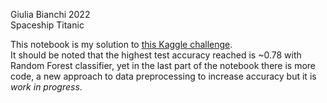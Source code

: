 Giulia Bianchi 2022<br>
Spaceship Titanic <br>

This notebook is my solution to [this Kaggle challenge](https://www.kaggle.com/competitions/spaceship-titanic/overview). <br> It should be noted that the highest test accuracy reached is ~0.78 with Random Forest classifier, yet in the last part of the notebook there is more code, a new approach to data preprocessing to increase accuracy but it is <i>work in progress</i>.
